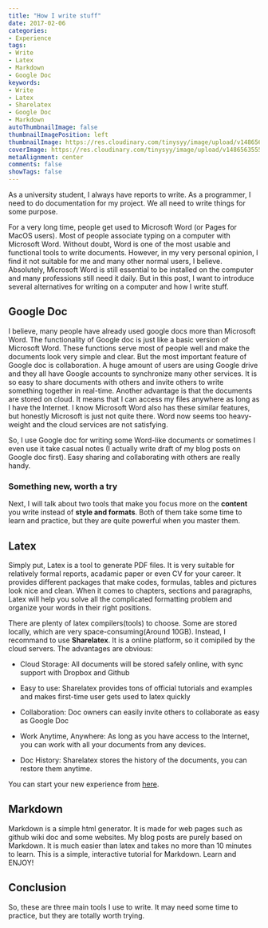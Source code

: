 ```yaml
---
title: "How I write stuff"
date: 2017-02-06
categories:
- Experience
tags:
- Write
- Latex
- Markdown
- Google Doc
keywords:
- Write
- Latex
- Sharelatex
- Google Doc
- Markdown
autoThumbnailImage: false
thumbnailImagePosition: left
thumbnailImage: https://res.cloudinary.com/tinysyy/image/upload/v1486563555/hipster-glasses-pen-young-163122_bjvdgu.jpg
coverImage: https://res.cloudinary.com/tinysyy/image/upload/v1486563555/hipster-glasses-pen-young-163122_bjvdgu.jpg
metaAlignment: center
comments: false
showTags: false
---
```


As a university student, I always have reports to write. As a programmer, I need to do documentation for my project. We all need to write things for some purpose.

<!--more-->
For a very long time, people get used to Microsoft Word (or Pages for MacOS users). Most of people associate typing on a computer with Microsoft Word. Without doubt, Word is one of the most usable and functional tools to write documents. However, in my very personal opinion, I find it not suitable for me and many other normal users, I believe. Absolutely, Microsoft Word is still essential to be installed on the computer and many professions still need it daily. But in this post, I want to introduce several alternatives for writing on a computer and how I write stuff.

## Google Doc

I believe, many people have already used google docs more than Microsoft Word. The functionality of Google doc is just like a basic version of Microsoft Word. These functions serve most of people well and make the documents look very simple and clear. But the most important feature of Google doc is collaboration. A huge amount of users are using Google drive and they all have Google accounts to synchronize many other services. It is so easy to share documents with others and invite others to write something together in real-time. Another advantage is that the documents are stored on cloud. It means that I can access my files anywhere as long as I have the Internet. I know Microsoft Word also has these similar features, but honestly Microsoft is just not quite there. Word now seems too heavy-weight and the cloud services are not satisfying.

So, I use Google doc for writing some Word-like documents or sometimes I even use it take casual notes (I actually write draft of my blog posts on Google doc first). Easy sharing and collaborating with others are  really handy.

### Something new, worth a try

Next, I will talk about two tools that make you focus more on the **content** you write instead of **style and formats**. Both of them take some time to learn and practice, but they are quite powerful when you master them.

## Latex

Simply put, Latex is a tool to generate PDF files. It is very suitable for relatively formal reports, acadamic paper or even CV for your career. It provides different packages that make codes, formulas, tables and pictures look nice and clean. When it comes to chapters, sections and paragraphs, Latex will help you solve all the complicated formatting problem and organize your words in their right positions.

There are plenty of latex compilers(tools) to choose. Some are stored locally, which are very space-consuming(Around 10GB). Instead, I recommand to use **Sharelatex**. It is a online platform, so it comipiled by the cloud servers. The advantages are obvious:

* Cloud Storage: All documents will be stored safely online, with sync support with Dropbox and Github

* Easy to use: Sharelatex provides tons of official tutorials and examples and makes first-time user gets used to latex quickly

* Collaboration: Doc owners can easily invite others to collaborate as easy as Google Doc

* Work Anytime, Anywhere: As long as you have access to the Internet, you can work with all your documents from any devices.

* Doc History: Sharelatex stores the history of the documents, you can restore them anytime.

You can start your new experience from [here](https://www.sharelatex.com?r=d0179621&rm=d&rs=b).

## Markdown

Markdown is a simple html generator. It is made for web pages such as github wiki doc and some websites. My blog posts are purely based on Markdown. It is much easier than latex and takes no more than 10 minutes to learn. This is a simple, interactive tutorial for Markdown. Learn and ENJOY!  

## Conclusion

So, these are three main tools I use to write. It may need some time to practice, but they are totally worth trying.  
